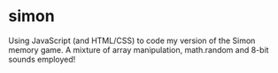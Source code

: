 # simon
Using JavaScript (and HTML/CSS) to code my version of the Simon memory game. A mixture of array manipulation, math.random and 8-bit sounds employed!
